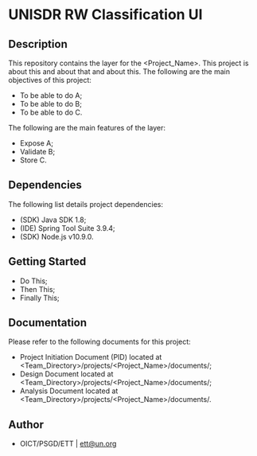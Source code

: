 # UNISDR RW Classification UI

## Description

This repository contains the <Layer> layer for the <Project_Name>. This project is about this and about that and about this. The following are the main objectives of this project:
* To be able to do A;
* To be able to do B;
* To be able to do C.

The following are the main features of the <Layer> layer:
* Expose A;
* Validate B;
* Store C.

## Dependencies

The following list details project dependencies:
* (SDK) Java SDK 1.8;
* (IDE) Spring Tool Suite 3.9.4;
* (SDK) Node.js v10.9.0.

## Getting Started

* Do This;
* Then This;
* Finally This;

## Documentation

Please refer to the following documents for this project:
* Project Initiation Document (PID) located at <Team_Directory>/projects/<Project_Name>/documents/;
* Design Document located at <Team_Directory>/projects/<Project_Name>/documents/;
* Analysis Document located at <Team_Directory>/projects/<Project_Name>/documents/.

## Author
* OICT/PSGD/ETT | ett@un.org
